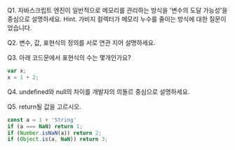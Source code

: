Q1. 자바스크립트 엔진이 일반적으로 메모리를 관리하는 방식을 '변수의 도달 가능성'을 중심으로 설명하세요. 
  Hint. 가비지 컬렉터가 메모리 누수를 줄이는 방식에 대한 질문이었습니다.

Q2. 변수, 값, 표현식의 정의를 서로 연관 지어 설명하세요.

Q3. 아래 코드문에서 표현식의 수는 몇개인가요? 
```jsx
var x;
x = 1 + 2;
```

Q4. undefined와 null의 차이를 개발자의 의돌르 중심으로 설명하세요.

Q5. return될 값을 고르시오.
```jsx
const a = 1 + 'String'
if (a === NaN) return 1;
if (Number.isNaN(a)) return 2;
if (Object.is(a, NaN)) return 3;
```
